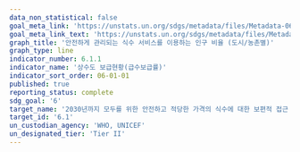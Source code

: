 ```yaml
---
data_non_statistical: false
goal_meta_link: 'https://unstats.un.org/sdgs/metadata/files/Metadata-06-01-01.pdf'
goal_meta_link_text: 'https://unstats.un.org/sdgs/metadata/files/Metadata-06-01-01.pdf'
graph_title: '안전하게 관리되는 식수 서비스를 이용하는 인구 비율 (도시/농촌별)'
graph_type: line
indicator_number: 6.1.1
indicator_name: '상수도 보급현황(급수보급률)'
indicator_sort_order: 06-01-01
published: true
reporting_status: complete
sdg_goal: '6'
target_name: '2030년까지 모두를 위한 안전하고 적당한 가격의 식수에 대한 보편적 접근 달성'
target_id: '6.1'
un_custodian_agency: 'WHO, UNICEF'
un_designated_tier: 'Tier II'
---
```

